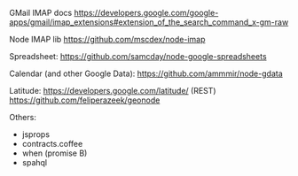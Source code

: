 GMail IMAP docs
https://developers.google.com/google-apps/gmail/imap_extensions#extension_of_the_search_command_x-gm-raw

Node IMAP lib
https://github.com/mscdex/node-imap

Spreadsheet:
https://github.com/samcday/node-google-spreadsheets

Calendar (and other Google Data):
https://github.com/ammmir/node-gdata

Latitude:
https://developers.google.com/latitude/ (REST)
https://github.com/feliperazeek/geonode

Others:
- jsprops
- contracts.coffee
- when (promise B)
- spahql